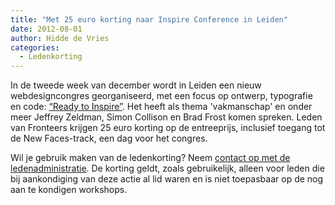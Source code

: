```yaml
---
title: "Met 25 euro korting naar Inspire Conference in Leiden"
date: 2012-08-01
author: Hidde de Vries
categories: 
  - Ledenkorting
---
```

In de tweede week van december wordt in Leiden een nieuw webdesigncongres georganiseerd, met een focus op ontwerp, typografie en code: [“Ready to Inspire”](http://inspireconf.com). Het heeft als thema 'vakmanschap' en onder meer Jeffrey Zeldman, Simon Collison en Brad Frost komen spreken. Leden van Fronteers krijgen 25 euro korting op de entreeprijs, inclusief toegang tot de New Faces-track, een dag voor het congres.

Wil je gebruik maken van de ledenkorting? Neem [contact op met de ledenadministratie](/contact). De korting geldt, zoals gebruikelijk, alleen voor leden die bij aankondiging van deze actie al lid waren en is niet toepasbaar op de nog aan te kondigen workshops.

